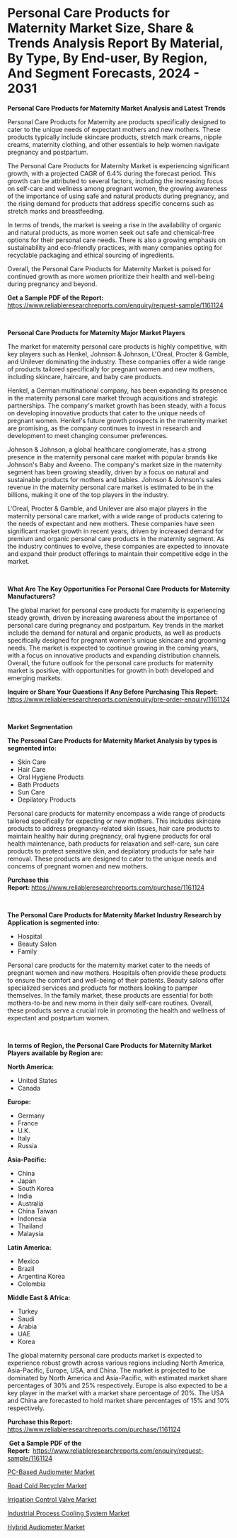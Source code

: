 <p><h1>Personal Care Products for Maternity Market Size, Share & Trends Analysis Report By Material, By Type, By End-user, By Region, And Segment Forecasts, 2024 - 2031</h1></p><p><strong>Personal Care Products for Maternity Market Analysis and Latest Trends</strong></p>
<p><p>Personal Care Products for Maternity are products specifically designed to cater to the unique needs of expectant mothers and new mothers. These products typically include skincare products, stretch mark creams, nipple creams, maternity clothing, and other essentials to help women navigate pregnancy and postpartum.</p><p>The Personal Care Products for Maternity Market is experiencing significant growth, with a projected CAGR of 6.4% during the forecast period. This growth can be attributed to several factors, including the increasing focus on self-care and wellness among pregnant women, the growing awareness of the importance of using safe and natural products during pregnancy, and the rising demand for products that address specific concerns such as stretch marks and breastfeeding.</p><p>In terms of trends, the market is seeing a rise in the availability of organic and natural products, as more women seek out safe and chemical-free options for their personal care needs. There is also a growing emphasis on sustainability and eco-friendly practices, with many companies opting for recyclable packaging and ethical sourcing of ingredients.</p><p>Overall, the Personal Care Products for Maternity Market is poised for continued growth as more women prioritize their health and well-being during pregnancy and beyond.</p></p>
<p><strong>Get a Sample PDF of the Report:&nbsp;</strong> <a href="https://www.reliableresearchreports.com/enquiry/request-sample/1161124">https://www.reliableresearchreports.com/enquiry/request-sample/1161124</a></p>
<p>&nbsp;</p>
<p><strong>Personal Care Products for Maternity Major Market Players</strong></p>
<p><p>The market for maternity personal care products is highly competitive, with key players such as Henkel, Johnson & Johnson, L'Oreal, Procter & Gamble, and Unilever dominating the industry. These companies offer a wide range of products tailored specifically for pregnant women and new mothers, including skincare, haircare, and baby care products.</p><p>Henkel, a German multinational company, has been expanding its presence in the maternity personal care market through acquisitions and strategic partnerships. The company's market growth has been steady, with a focus on developing innovative products that cater to the unique needs of pregnant women. Henkel's future growth prospects in the maternity market are promising, as the company continues to invest in research and development to meet changing consumer preferences.</p><p>Johnson & Johnson, a global healthcare conglomerate, has a strong presence in the maternity personal care market with popular brands like Johnson's Baby and Aveeno. The company's market size in the maternity segment has been growing steadily, driven by a focus on natural and sustainable products for mothers and babies. Johnson & Johnson's sales revenue in the maternity personal care market is estimated to be in the billions, making it one of the top players in the industry.</p><p>L'Oreal, Procter & Gamble, and Unilever are also major players in the maternity personal care market, with a wide range of products catering to the needs of expectant and new mothers. These companies have seen significant market growth in recent years, driven by increased demand for premium and organic personal care products in the maternity segment. As the industry continues to evolve, these companies are expected to innovate and expand their product offerings to maintain their competitive edge in the market.</p></p>
<p>&nbsp;</p>
<p><strong>What Are The Key Opportunities For Personal Care Products for Maternity Manufacturers?</strong></p>
<p><p>The global market for personal care products for maternity is experiencing steady growth, driven by increasing awareness about the importance of personal care during pregnancy and postpartum. Key trends in the market include the demand for natural and organic products, as well as products specifically designed for pregnant women's unique skincare and grooming needs. The market is expected to continue growing in the coming years, with a focus on innovative products and expanding distribution channels. Overall, the future outlook for the personal care products for maternity market is positive, with opportunities for growth in both developed and emerging markets.</p></p>
<p><strong>Inquire or Share Your Questions If Any Before Purchasing This Report:</strong> <a href="https://www.reliableresearchreports.com/enquiry/pre-order-enquiry/1161124">https://www.reliableresearchreports.com/enquiry/pre-order-enquiry/1161124</a></p>
<p>&nbsp;</p>
<p><strong>Market Segmentation</strong></p>
<p><strong>The Personal Care Products for Maternity Market Analysis by types is segmented into:</strong></p>
<p><ul><li>Skin Care</li><li>Hair Care</li><li>Oral Hygiene Products</li><li>Bath Products</li><li>Sun Care</li><li>Depilatory Products</li></ul></p>
<p><p>Personal care products for maternity encompass a wide range of products tailored specifically for expecting or new mothers. This includes skincare products to address pregnancy-related skin issues, hair care products to maintain healthy hair during pregnancy, oral hygiene products for oral health maintenance, bath products for relaxation and self-care, sun care products to protect sensitive skin, and depilatory products for safe hair removal. These products are designed to cater to the unique needs and concerns of pregnant women and new mothers.</p></p>
<p><strong>Purchase this Report:&nbsp;</strong><a href="https://www.reliableresearchreports.com/purchase/1161124">https://www.reliableresearchreports.com/purchase/1161124</a></p>
<p>&nbsp;</p>
<p><strong>The Personal Care Products for Maternity Market Industry Research by Application is segmented into:</strong></p>
<p><ul><li>Hospital</li><li>Beauty Salon</li><li>Family</li></ul></p>
<p><p>Personal care products for the maternity market cater to the needs of pregnant women and new mothers. Hospitals often provide these products to ensure the comfort and well-being of their patients. Beauty salons offer specialized services and products for mothers looking to pamper themselves. In the family market, these products are essential for both mothers-to-be and new moms in their daily self-care routines. Overall, these products serve a crucial role in promoting the health and wellness of expectant and postpartum women.</p></p>
<p>&nbsp;</p>
<p><strong>In terms of Region, the Personal Care Products for Maternity Market Players available by Region are:</strong></p>
<p>
    <p> <strong> North America: </strong>
        <ul>
            <li>United States</li>
            <li>Canada</li>
        </ul>
        </p> 
    <p> <strong> Europe: </strong>
        <ul>
            <li>Germany</li>
            <li>France</li>
            <li>U.K.</li>
            <li>Italy</li>
            <li>Russia</li>
        </ul>
        </p> 
    <p> <strong> Asia-Pacific: </strong>
        <ul>
            <li>China</li>
            <li>Japan</li>
            <li>South Korea</li>
            <li>India</li>
            <li>Australia</li>
            <li>China Taiwan</li>
            <li>Indonesia</li>
            <li>Thailand</li>
            <li>Malaysia</li>
        </ul>
        </p> 
    <p> <strong> Latin America: </strong>
        <ul>
            <li>Mexico</li>
            <li>Brazil</li>
            <li>Argentina Korea</li>
            <li>Colombia</li>
        </ul>
        </p> 
    <p> <strong> Middle East & Africa: </strong>
        <ul>
            <li>Turkey</li>
            <li>Saudi</li>
            <li>Arabia</li>
            <li>UAE</li>
            <li>Korea</li>
        </ul>
    </p>
    </p>
<p><p>The global maternity personal care products market is expected to experience robust growth across various regions including North America, Asia-Pacific, Europe, USA, and China. The market is projected to be dominated by North America and Asia-Pacific, with estimated market share percentages of 30% and 25% respectively. Europe is also expected to be a key player in the market with a market share percentage of 20%. The USA and China are forecasted to hold market share percentages of 15% and 10% respectively.</p></p>
<p><strong>Purchase this Report: </strong><a href="https://www.reliableresearchreports.com/purchase/1161124">https://www.reliableresearchreports.com/purchase/1161124</a></p>
<p>&nbsp;<strong>Get a Sample PDF of the Report:&nbsp;&nbsp;</strong><a href="https://www.reliableresearchreports.com/enquiry/request-sample/1161124">https://www.reliableresearchreports.com/enquiry/request-sample/1161124</a></p>
<p><strong></strong></p>
<p><p><a href="https://github.com/rahu1505/Market-Research-Report-List-2/blob/main/pc-based-audiometer-market.md">PC-Based Audiometer Market</a></p><p><a href="https://medium.com/@adrainratke/road-cold-recycler-market-exploring-market-share-market-trends-and-future-growth-2f1387b8c161">Road Cold Recycler Market</a></p><p><a href="https://medium.com/@adrainratke/irrigation-control-valve-market-comprehensive-assessment-by-type-application-and-geography-37ee672b2b41">Irrigation Control Valve Market</a></p><p><a href="https://medium.com/@adrainratke/industrial-process-cooling-system-market-size-reveals-the-best-marketing-channels-in-global-b101527c7a8b">Industrial Process Cooling System Market</a></p><p><a href="https://github.com/AKSHATREPORTPRIME/Market-Research-Report-List-3/blob/main/hybrid-audiometer-market.md">Hybrid Audiometer Market</a></p></p>